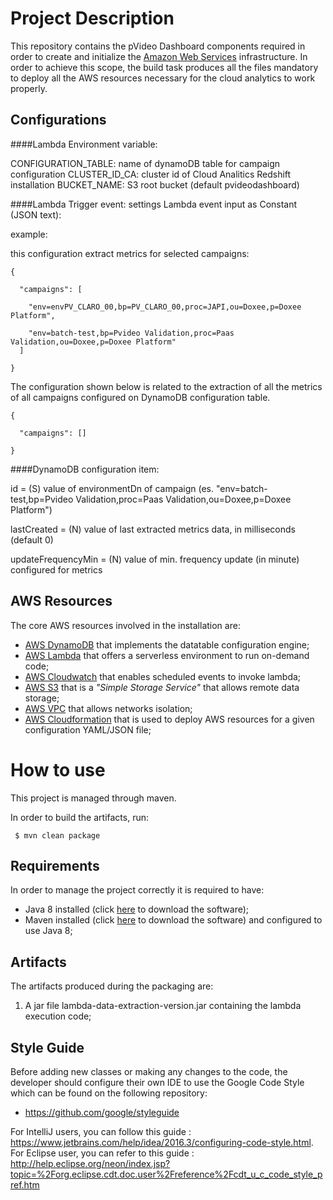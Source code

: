 # Project Description
This repository contains the pVideo Dashboard components required in order to create and initialize the [Amazon Web Services][AWS] infrastructure.
In order to achieve this scope, the build task produces all the files mandatory to deploy all the AWS resources necessary for the cloud analytics to work properly.

## Configurations
####Lambda Environment variable:  

CONFIGURATION_TABLE: name of dynamoDB table for campaign configuration
CLUSTER_ID_CA: cluster id of Cloud Analitics Redshift installation
BUCKET_NAME: S3 root bucket (default pvideodashboard)


  
####Lambda Trigger event: 
settings Lambda event input as Constant (JSON text):
 
example:

this configuration extract metrics for selected campaigns: 
```
{

  "campaigns": [
  
    "env=envPV_CLARO_00,bp=PV_CLARO_00,proc=JAPI,ou=Doxee,p=Doxee Platform",
    
    "env=batch-test,bp=Pvideo Validation,proc=Paas Validation,ou=Doxee,p=Doxee Platform"
  ]
  
}
```

The configuration shown below is related to the extraction of all the metrics of all campaigns configured on
DynamoDB configuration table.
```
{

  "campaigns": []
  
}
 ```
####DynamoDB configuration item:

id = (S) value of environmentDn of campaign (es. "env=batch-test,bp=Pvideo Validation,proc=Paas Validation,ou=Doxee,p=Doxee Platform")

lastCreated = (N) value of last extracted metrics data,  in milliseconds (default 0)

updateFrequencyMin = (N) value of min. frequency update (in minute) configured for metrics

## AWS Resources
The core AWS resources involved in the installation are:
- [AWS DynamoDB][DynamoDB] that implements the datatable configuration engine;
- [AWS Lambda][Lambda] that offers a serverless environment to run on-demand code;
- [AWS Cloudwatch][Cloudwatch] that enables scheduled events to invoke lambda;
- [AWS S3][S3] that is a _"Simple Storage Service"_ that allows remote data storage;
- [AWS VPC][Vpc] that allows networks isolation;
- [AWS Cloudformation][Cloudformation] that is used to deploy AWS resources for a given configuration YAML/JSON file;  


# How to use
This project is managed through maven. 

In order to build the artifacts, run:

```
 $ mvn clean package
``` 

## Requirements
In order to manage the project correctly it is required to have:
- Java 8 installed (click [here](http://www.oracle.com/technetwork/java/javase/downloads/jdk8-downloads-2133151.html) to download the software);
- Maven  installed (click [here](https://maven.apache.org/download.cgi) to download the software) and configured to use Java 8;

## Artifacts
The artifacts produced during the packaging are:

 1. A jar file lambda-data-extraction-version.jar containing the lambda execution code;
 
 
## Style Guide
 
Before adding new classes or making any changes to the code, the developer should configure their own IDE to use the Google Code Style which can be found on the following repository:

- https://github.com/google/styleguide

For IntelliJ users, you can follow this guide : https://www.jetbrains.com/help/idea/2016.3/configuring-code-style.html.
For Eclipse user, you can refer to this guide : http://help.eclipse.org/neon/index.jsp?topic=%2Forg.eclipse.cdt.doc.user%2Freference%2Fcdt_u_c_code_style_pref.htm

 
 
 
 
 
 
 
 
 
 
 
 
 
 
 
 
 
 
 
 
 
 
 
 
 
[AWS]:https://aws.amazon.com
[Redshift]:https://aws.amazon.com/redshift/
[Lambda]:https://aws.amazon.com/lambda/
[ApiG]:https://aws.amazon.com/api-gateway/
[Cloudwatch]:https://aws.amazon.com/cloudwatch/
[S3]:https://aws.amazon.com/s3/
[DynamoDB]:https://aws.amazon.com/en/dynamodb/
[Vpc]:https://aws.amazon.com/vpc/
[Cloudformation]:https://aws.amazon.com/cloudformation/